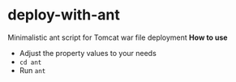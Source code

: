 # deploy-with-ant
Minimalistic ant script for Tomcat war file deployment
 **How to use**
* Adjust the property values to your needs
* ``cd ant``
* Run ``ant``
